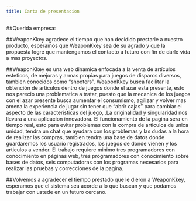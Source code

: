 ```yaml
---
title: Carta de presentacion
---
```

##Querida empresa: 

##WeaponKkey agradece el tiempo que han decidido prestarle a nuestro producto, esperamos que WeaponKkey sea de su agrado y que la propuesta logre que mantengamos el contacto a futuro con fin de darle vida a mas proyectos.

##WeaponKkey es una web dinamica enfocada a la venta de artículos esteticos, de mejoras y armas propias para juegos de disparos diversos, tambien conocidos como “shooters”. WeaponKkey busca facilitar la obtención de articulos dentro de juegos donde el azar esta presente, esto nos parecio una problematica a tratar, puesto que la mecanica de los juegos con el azar presente busca aumentar el consumismo, agilizar y volver mas amena la experiencia de jugar sin tener que “abrir cajas” para cambiar el aspecto de las caracteristicas del juego, .La originalidad y singularidad nos llevara a una aplicacion innovadora. El funcionamiento de la pagina sera en tiempo real, esto para evitar problemas con la compra de articulos de unica unidad, tendra un chat que ayudara con los problemas y las dudas a la hora de realizar las compras, tambien tendra una base de datos donde guardaremos los usuario registrados, los juegos de donde vienen y los articulos a vender. El trabajo requiere minimo tres programadores con conocimiento en páginas web, tres  programadores con conocimiento sobre bases de datos, seis computadoras con los programas necesarios para realizar las pruebas y correcciones de la pagina.

##Volvemos a agradecer el tiempo prestado que le dieron a WeaponKkey, esperamos que el sistema sea acorde a lo que buscan y que podamos trabajar con ustede en un futuro cercano.
